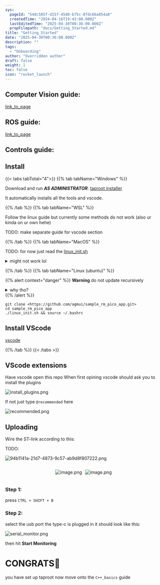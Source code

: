```yaml
---
sys:
  pageId: "54dc585f-d15f-45d0-b75c-8fdc66a854a8"
  createdTime: "2024-04-16T19:43:00.000Z"
  lastEditedTime: "2025-04-30T00:36:00.000Z"
  propFilepath: "docs/Getting_Started.md"
title: "Getting_Started"
date: "2025-04-30T00:36:00.000Z"
description: ""
tags:
  - "Onboarding"
author: "Overridden author"
draft: false
weight: 1
toc: false
icon: "rocket_launch"
---
```


## Computer Vision guide:

[link_to_page](86d45bc0-388b-4d26-8848-44f255f73d0e)

## ROS guide:

[link_to_page](3c76c1de-ec8f-46d6-8b0a-294005edc2d5)

## Controls guide:

## Install

{{< tabs tabTotal="4">}}
{{% tab tabName="Windows" %}}

Download and run _**AS ADMINISTRATOR**_: [taproot installer](https://github.com/Thornbots/TeachingFreshies/releases/tag/1.0)

It automatically installs all the tools and vscode.

{{% /tab %}}
{{% tab tabName="WSL" %}}

Follow the linux guide but currently some methods do not work (also ur kinda on ur own hehe)

TODO: make separate guide for vscode section

{{% /tab %}}
{{% tab tabName="MacOS" %}}

TODO: for now just read the [linux_init.sh](https://github.com/agmui/sample_rm_pico_app/blob/main/linux_init.sh)

<details>
<summary>might not work lol</summary>

`brew install libusb pkg-config`

Next install: [vscode](https://code.visualstudio.com/Download)

</details>

{{% /tab %}}
{{% tab tabName="Linux (ubuntu)" %}}

{{% alert context="danger" %}}
**Warning** do not update recursively
<details>
<summary>why tho?</summary>
There are some submodules that may go on for a while (like tinyusb) and I highly
recommend you don't need to get them.
If you want to see what submodules I update just look in `linux_init.sh`
</details>
{{% /alert %}}

```shell
git clone <https://github.com/agmui/sample_rm_pico_app.git>
cd sample_rm_pico_app
./linux_init.sh && source ~/.bashrc
```

## Install VScode

[vscode](https://code.visualstudio.com/Download)

{{% /tab %}}
{{< /tabs >}}

## VScode extensions

Have vscode open this repo
When first opining vscode should ask you to install the plugins

![install_plugins.png](https://prod-files-secure.s3.us-west-2.amazonaws.com/d518164a-d88e-44d1-a4ee-3adb3bd8bce0/89bd30f0-1825-4e77-867b-0a41ce370880/install_plugins.png?X-Amz-Algorithm=AWS4-HMAC-SHA256&X-Amz-Content-Sha256=UNSIGNED-PAYLOAD&X-Amz-Credential=ASIAZI2LB466XHJINMS4%2F20250605%2Fus-west-2%2Fs3%2Faws4_request&X-Amz-Date=20250605T181539Z&X-Amz-Expires=3600&X-Amz-Security-Token=IQoJb3JpZ2luX2VjEHIaCXVzLXdlc3QtMiJGMEQCICH%2BD6P96OpeLVgkHeH9jKxpIBYDmXUhSImwWymMMEruAiBFAF1Q0mpOtKq4G0iZGOKWcwhMc%2BQbxoXjbsmqGgTWDir%2FAwhLEAAaDDYzNzQyMzE4MzgwNSIM1yUsPzoDJPfPuSJWKtwDIpBzexpLGS3Bku9SnTDNkdL3nPSmufLj98xWZsEUBrrX9RsL4cB5cx5Sm4PPX6sB6Ih490q2Yj%2Fyh4EdwnogVsCw8kcMaojnS85LeN4ZzCiUbLpzbLBQmFbwxijIbq6fHi6Z7LWpVDBDl9IJn7smo2bwbNjAMyco9py5JdeM5Y3GRHJn3uH55ieVve5aGyJhe3%2B96Q%2BPsPXfTPi6Yxun2kv16Dw9JD%2BdYJ%2FMuuoupRSaSoRLrIgMsXFVkhCGVAexBwI6AAIPKW2Pb0ada7yaq7fof4%2FLhBjhGC8EOpsDMjYTA0NZVoj8fXeB8JXR1%2Bhi3%2BsNL8q0yDs0LfmldqvT%2FI7IrWCYMMsLkIOMH2Ox6ENdVsdIE7IhFGgvYAKKFLYR9jaoG8G%2F8hSJ9o1p9TtKPPCgUZKI9y7HqUrs1uwpRqrzSN6vUwZ9O7KAobM788j49zwfhkN%2BN8RMP8ouko6zWTYEvvIhne1RJTtb2omKPgX63lF4v7Lj53Uq59k5ojZ81JGzK%2B2ZY6gxbCWziR5esloIRGPhgmnp3GMQFyhiq6HAgPIN4nzHMG1q%2Fo7QVtCVaETBdYyLfNs3KSAN5XED20OUdjNEGy0XQyRGqW3Cey5IEUBJ9KHnedId71owh6mHwgY6pgFDqM8vfweBA8azBmZF6Bn62yK9gv2IoiIgiW4DLHgVcp9zz8bELPBvz1FkbQL6bV%2BrjWwoztI0IzVW1pgwLRs%2FIorN2pELwNhCPIT%2FzFYn031pQ%2Bydmpj30DAshbl0kgl9qug8d%2F288M5dVRRnphZmpKrfB341yrBQd67VUimZSMfmH5EM3cioQN869yYx8sZxpSghMiQYLfyqNGkUPth9EOgtWYdW&X-Amz-Signature=c51aed68ab72f393a0695c904f9a35531d9c56c712a204d6f163945f814b6ff2&X-Amz-SignedHeaders=host&x-id=GetObject)

If not just type `@recommended` here  

![recommended.png](https://prod-files-secure.s3.us-west-2.amazonaws.com/d518164a-d88e-44d1-a4ee-3adb3bd8bce0/61e661e9-5d85-4dfc-be0d-8d2097a5e793/recommended.png?X-Amz-Algorithm=AWS4-HMAC-SHA256&X-Amz-Content-Sha256=UNSIGNED-PAYLOAD&X-Amz-Credential=ASIAZI2LB466XHJINMS4%2F20250605%2Fus-west-2%2Fs3%2Faws4_request&X-Amz-Date=20250605T181539Z&X-Amz-Expires=3600&X-Amz-Security-Token=IQoJb3JpZ2luX2VjEHIaCXVzLXdlc3QtMiJGMEQCICH%2BD6P96OpeLVgkHeH9jKxpIBYDmXUhSImwWymMMEruAiBFAF1Q0mpOtKq4G0iZGOKWcwhMc%2BQbxoXjbsmqGgTWDir%2FAwhLEAAaDDYzNzQyMzE4MzgwNSIM1yUsPzoDJPfPuSJWKtwDIpBzexpLGS3Bku9SnTDNkdL3nPSmufLj98xWZsEUBrrX9RsL4cB5cx5Sm4PPX6sB6Ih490q2Yj%2Fyh4EdwnogVsCw8kcMaojnS85LeN4ZzCiUbLpzbLBQmFbwxijIbq6fHi6Z7LWpVDBDl9IJn7smo2bwbNjAMyco9py5JdeM5Y3GRHJn3uH55ieVve5aGyJhe3%2B96Q%2BPsPXfTPi6Yxun2kv16Dw9JD%2BdYJ%2FMuuoupRSaSoRLrIgMsXFVkhCGVAexBwI6AAIPKW2Pb0ada7yaq7fof4%2FLhBjhGC8EOpsDMjYTA0NZVoj8fXeB8JXR1%2Bhi3%2BsNL8q0yDs0LfmldqvT%2FI7IrWCYMMsLkIOMH2Ox6ENdVsdIE7IhFGgvYAKKFLYR9jaoG8G%2F8hSJ9o1p9TtKPPCgUZKI9y7HqUrs1uwpRqrzSN6vUwZ9O7KAobM788j49zwfhkN%2BN8RMP8ouko6zWTYEvvIhne1RJTtb2omKPgX63lF4v7Lj53Uq59k5ojZ81JGzK%2B2ZY6gxbCWziR5esloIRGPhgmnp3GMQFyhiq6HAgPIN4nzHMG1q%2Fo7QVtCVaETBdYyLfNs3KSAN5XED20OUdjNEGy0XQyRGqW3Cey5IEUBJ9KHnedId71owh6mHwgY6pgFDqM8vfweBA8azBmZF6Bn62yK9gv2IoiIgiW4DLHgVcp9zz8bELPBvz1FkbQL6bV%2BrjWwoztI0IzVW1pgwLRs%2FIorN2pELwNhCPIT%2FzFYn031pQ%2Bydmpj30DAshbl0kgl9qug8d%2F288M5dVRRnphZmpKrfB341yrBQd67VUimZSMfmH5EM3cioQN869yYx8sZxpSghMiQYLfyqNGkUPth9EOgtWYdW&X-Amz-Signature=05a57af74483b15fc432100e30b79fa7e5b7fbadfef618981a81c10047705b0d&X-Amz-SignedHeaders=host&x-id=GetObject)

## Uploading

Wire the ST-link according to this:

TODO:

![94b1141a-21d7-4873-9c57-ab9d8f807222.png](https://prod-files-secure.s3.us-west-2.amazonaws.com/d518164a-d88e-44d1-a4ee-3adb3bd8bce0/e5fad17d-ab82-4300-9f4c-505ab4b1202c/94b1141a-21d7-4873-9c57-ab9d8f807222.png?X-Amz-Algorithm=AWS4-HMAC-SHA256&X-Amz-Content-Sha256=UNSIGNED-PAYLOAD&X-Amz-Credential=ASIAZI2LB466XHJINMS4%2F20250605%2Fus-west-2%2Fs3%2Faws4_request&X-Amz-Date=20250605T181540Z&X-Amz-Expires=3600&X-Amz-Security-Token=IQoJb3JpZ2luX2VjEHIaCXVzLXdlc3QtMiJGMEQCICH%2BD6P96OpeLVgkHeH9jKxpIBYDmXUhSImwWymMMEruAiBFAF1Q0mpOtKq4G0iZGOKWcwhMc%2BQbxoXjbsmqGgTWDir%2FAwhLEAAaDDYzNzQyMzE4MzgwNSIM1yUsPzoDJPfPuSJWKtwDIpBzexpLGS3Bku9SnTDNkdL3nPSmufLj98xWZsEUBrrX9RsL4cB5cx5Sm4PPX6sB6Ih490q2Yj%2Fyh4EdwnogVsCw8kcMaojnS85LeN4ZzCiUbLpzbLBQmFbwxijIbq6fHi6Z7LWpVDBDl9IJn7smo2bwbNjAMyco9py5JdeM5Y3GRHJn3uH55ieVve5aGyJhe3%2B96Q%2BPsPXfTPi6Yxun2kv16Dw9JD%2BdYJ%2FMuuoupRSaSoRLrIgMsXFVkhCGVAexBwI6AAIPKW2Pb0ada7yaq7fof4%2FLhBjhGC8EOpsDMjYTA0NZVoj8fXeB8JXR1%2Bhi3%2BsNL8q0yDs0LfmldqvT%2FI7IrWCYMMsLkIOMH2Ox6ENdVsdIE7IhFGgvYAKKFLYR9jaoG8G%2F8hSJ9o1p9TtKPPCgUZKI9y7HqUrs1uwpRqrzSN6vUwZ9O7KAobM788j49zwfhkN%2BN8RMP8ouko6zWTYEvvIhne1RJTtb2omKPgX63lF4v7Lj53Uq59k5ojZ81JGzK%2B2ZY6gxbCWziR5esloIRGPhgmnp3GMQFyhiq6HAgPIN4nzHMG1q%2Fo7QVtCVaETBdYyLfNs3KSAN5XED20OUdjNEGy0XQyRGqW3Cey5IEUBJ9KHnedId71owh6mHwgY6pgFDqM8vfweBA8azBmZF6Bn62yK9gv2IoiIgiW4DLHgVcp9zz8bELPBvz1FkbQL6bV%2BrjWwoztI0IzVW1pgwLRs%2FIorN2pELwNhCPIT%2FzFYn031pQ%2Bydmpj30DAshbl0kgl9qug8d%2F288M5dVRRnphZmpKrfB341yrBQd67VUimZSMfmH5EM3cioQN869yYx8sZxpSghMiQYLfyqNGkUPth9EOgtWYdW&X-Amz-Signature=6a100dd1525aade6b2ecc5a00012efef2523c214ebc08a23f51af889cd0536f0&X-Amz-SignedHeaders=host&x-id=GetObject)

<div style="display: flex;flex-direction: row; column-gap:10px; max-width: 630px;justify-content: center;">
<div>

![image.png](https://prod-files-secure.s3.us-west-2.amazonaws.com/d518164a-d88e-44d1-a4ee-3adb3bd8bce0/210ecb78-1116-4d7b-b9b7-2292f66fa2c2/image.png?X-Amz-Algorithm=AWS4-HMAC-SHA256&X-Amz-Content-Sha256=UNSIGNED-PAYLOAD&X-Amz-Credential=ASIAZI2LB466XN5GZUHP%2F20250605%2Fus-west-2%2Fs3%2Faws4_request&X-Amz-Date=20250605T181541Z&X-Amz-Expires=3600&X-Amz-Security-Token=IQoJb3JpZ2luX2VjEHIaCXVzLXdlc3QtMiJHMEUCIQCgsex5prCMSteug33ULHlXo8%2FeXpxk5zSA1G6LVjRGlAIgdOpv7JVUI2NUgJvBA6%2FCOOxtsfg71mJY%2B0K1LmuSptEq%2FwMISxAAGgw2Mzc0MjMxODM4MDUiDPgl2RfuHDbdsgzPFSrcA3dR6Qk43%2BLfLu1B4kT%2Fvgrjmmt%2B44KLrDxm6n9u%2BVFTn81fojKYVHPeCwdmFnjUkTRYVB%2BwIy5QtcmZY5kQLUpD4RwS7ednONGJ2IWNVcKz4TD7lSj7xb%2BadFGoTvniW5KQ5Yc%2F%2B7AC6ExunNu5DofSw%2FuCTwseD2KtZ9iyWXf%2FnoDOcIE9%2FfNsl%2BbaRdcYe5vjWpocwalmuQcEJjUiQG19bUPWMfTa%2BroUNHltQ0KjoVXCf9qtsmPgjm7yXOAE3F8O5zQUBFmE85QxJILfvZy4As5Cd343xULX5L%2B3HCR4MSWDouEYkz7RxX%2ByCvlCHzYko6NslYvUBlEiLm7FUv9YR%2BK%2BNUtASDcqYAChfHq2JePnzkKx%2FmCCWbTHBbldytM5d%2B2lNzufIEV0Xqw2pF%2BTeDzp4xXJBZOnBihAPjpmcJd4LmErLYGV1uh0Naq8CqZNFBHTdxOKOfHGxkLeorpylYN0JX7yuhcTVW2DWCkIQ13C0wL6MY8KXk5MZIeyISLJkSeP65ChU2bJu9YyhERXOMqBI%2BFGc%2FnRWvnQ7eSRNKf%2FAbg%2F7nbfmyWhJeHg3S8yDSalgn2t58LJ7jErQPEXq2wflPEtYmXF%2FKVT6zn8G8k3VQrN6i1XgrF%2FMMiph8IGOqUBv0V6V9XVSt9nPM8uI4bfN%2B5urHjNpMYaLWIRFzmlNlqf6lvZXQGTYbid9rd%2FBLn%2Fqh5eSlrRLuwZ5MQAGZ0rhQbxAoxCzgZcuaeMPpJ%2BX4La3zUYYGoS8svUT3O1lrr8EdjFw0ct52DBdnb6ytuZ%2BCbakvjo3iG9TneIRoAtBNTlZylYNlrnss%2FBHZpR7R3XLbmezVWAQlnAZBJF2BzkrxHyvQXc&X-Amz-Signature=599061852563432ca748452586866508703507a6aa0e37e41a89a9db8eb94231&X-Amz-SignedHeaders=host&x-id=GetObject)

</div>
<div>

![image.png](https://prod-files-secure.s3.us-west-2.amazonaws.com/d518164a-d88e-44d1-a4ee-3adb3bd8bce0/33a0fd0f-8ca6-4a86-8e09-26e95ded1fff/image.png?X-Amz-Algorithm=AWS4-HMAC-SHA256&X-Amz-Content-Sha256=UNSIGNED-PAYLOAD&X-Amz-Credential=ASIAZI2LB4666CJDD4MT%2F20250605%2Fus-west-2%2Fs3%2Faws4_request&X-Amz-Date=20250605T181541Z&X-Amz-Expires=3600&X-Amz-Security-Token=IQoJb3JpZ2luX2VjEHIaCXVzLXdlc3QtMiJIMEYCIQC%2FE8RQmvDeMAj11LfskASw7WK9ESyNKTMDGjEJYPjtSgIhANu1iKr%2F2AiESJqxaOv1AvZct7WlyRDOYQSLa1MWeVofKv8DCEsQABoMNjM3NDIzMTgzODA1IgwF%2FjNyIoSUl64DPVQq3APx7VMEiHZqRHauAVmaxhYT2%2BIQZF5M64wlGij9KIyLYe7N1FcxrOUQUvz3K%2BoSqQs%2Fq2ItBfXrf86hWQ8ZmfyBieQuHJGqoAXTKhx38nbbQOAbmyKmH1nZ5G5nF4pR1oECBMYy2knc8f50MrnAJYtgbqrOf8rjgUp6V6KQ3FoX7k8emiqGfH%2Fu08lzSjkdgATOmFg5dXhg4wRQ2iufJBFPyt3xD1DQRklVqF3pNctroJrkYUaF79U1mEI1e%2F%2BW24aV08Q5gdrceWzH7qxCHbOzUNRSMfgiKfKb6ii4BHbCV%2BoLoh57dgKKau7qHHLqx6izQz%2BP0jDCrewSPuI63xtOqM8r%2BKaBsnytCrhQOD4yE6%2BDW%2BEVdLpKvcIanaoQHacJdQp8bWHVBvdncJHkVC5s6rKI5jUKY5V84S%2FPKpUNY6Lx9xkp%2FGEH1fow20NhNBPoN8k4LzUgzC0wGsRFcwA2mIuf6MEBpggVYpKntDKcLHz7mZ5g1geZ54rIO8e8PP8hkp%2FNrd72gLeg68AsiEaVbisjWlGWlk0Avln9CvaA5ulxi20LCOrnPOYeU%2FuVlYOlzGc%2Ftq2NoKB6qcHXDAx4968In%2FY%2F4VLqqeDDjmTh%2FtKYrOOcfWYWF69LIDDdqIfCBjqkAYHDgz%2B%2FoElktQoYohZfHQXVY5YMHnGzImIvKT15350QZ%2BsoBWmoxKdrr9iqS0orgKqREiKEf%2FIU8mPr%2B3Jq5jFu9ILQo1eRogWff3GirXLOELOWiJd5yzDaXefTPZ2wQ%2BR%2BD66liKvqggTMejMfWimcbeISOMoCmj0xXSaPX3IWH7eMSr4kEVgHsH7eO0BTyOkJSKoW2Jro6ouWOykexY5WXcO4&X-Amz-Signature=da433f1e5411a9f6e4cc6d342b1c98c8290e1e4f12cceab6e43de55be0bbe638&X-Amz-SignedHeaders=host&x-id=GetObject)

</div>
</div>

### Step 1:

press `CTRL + SHIFT + B`

### Step 2:

select the usb port the type-c is plugged in it should look like this:

![serial_monitor.png](https://prod-files-secure.s3.us-west-2.amazonaws.com/d518164a-d88e-44d1-a4ee-3adb3bd8bce0/f03f4774-05d4-4393-b6a0-d5efb6d315ab/serial_monitor.png?X-Amz-Algorithm=AWS4-HMAC-SHA256&X-Amz-Content-Sha256=UNSIGNED-PAYLOAD&X-Amz-Credential=ASIAZI2LB466XHJINMS4%2F20250605%2Fus-west-2%2Fs3%2Faws4_request&X-Amz-Date=20250605T181539Z&X-Amz-Expires=3600&X-Amz-Security-Token=IQoJb3JpZ2luX2VjEHIaCXVzLXdlc3QtMiJGMEQCICH%2BD6P96OpeLVgkHeH9jKxpIBYDmXUhSImwWymMMEruAiBFAF1Q0mpOtKq4G0iZGOKWcwhMc%2BQbxoXjbsmqGgTWDir%2FAwhLEAAaDDYzNzQyMzE4MzgwNSIM1yUsPzoDJPfPuSJWKtwDIpBzexpLGS3Bku9SnTDNkdL3nPSmufLj98xWZsEUBrrX9RsL4cB5cx5Sm4PPX6sB6Ih490q2Yj%2Fyh4EdwnogVsCw8kcMaojnS85LeN4ZzCiUbLpzbLBQmFbwxijIbq6fHi6Z7LWpVDBDl9IJn7smo2bwbNjAMyco9py5JdeM5Y3GRHJn3uH55ieVve5aGyJhe3%2B96Q%2BPsPXfTPi6Yxun2kv16Dw9JD%2BdYJ%2FMuuoupRSaSoRLrIgMsXFVkhCGVAexBwI6AAIPKW2Pb0ada7yaq7fof4%2FLhBjhGC8EOpsDMjYTA0NZVoj8fXeB8JXR1%2Bhi3%2BsNL8q0yDs0LfmldqvT%2FI7IrWCYMMsLkIOMH2Ox6ENdVsdIE7IhFGgvYAKKFLYR9jaoG8G%2F8hSJ9o1p9TtKPPCgUZKI9y7HqUrs1uwpRqrzSN6vUwZ9O7KAobM788j49zwfhkN%2BN8RMP8ouko6zWTYEvvIhne1RJTtb2omKPgX63lF4v7Lj53Uq59k5ojZ81JGzK%2B2ZY6gxbCWziR5esloIRGPhgmnp3GMQFyhiq6HAgPIN4nzHMG1q%2Fo7QVtCVaETBdYyLfNs3KSAN5XED20OUdjNEGy0XQyRGqW3Cey5IEUBJ9KHnedId71owh6mHwgY6pgFDqM8vfweBA8azBmZF6Bn62yK9gv2IoiIgiW4DLHgVcp9zz8bELPBvz1FkbQL6bV%2BrjWwoztI0IzVW1pgwLRs%2FIorN2pELwNhCPIT%2FzFYn031pQ%2Bydmpj30DAshbl0kgl9qug8d%2F288M5dVRRnphZmpKrfB341yrBQd67VUimZSMfmH5EM3cioQN869yYx8sZxpSghMiQYLfyqNGkUPth9EOgtWYdW&X-Amz-Signature=1b416559a7a080ba51fd8f374bb3101714aad6be6872706b9c1f001e2f207921&X-Amz-SignedHeaders=host&x-id=GetObject)

then hit **Start Monitoring**

# CONGRATS🎉

you have set up taproot now move onto the `C++_basics` guide
